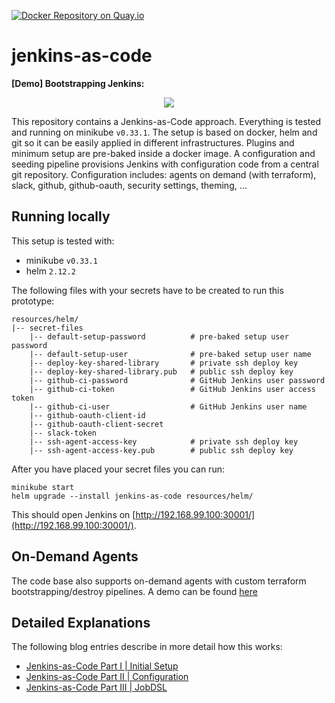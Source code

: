 [![Docker Repository on Quay.io](https://quay.io/repository/devtail/jenkins-as-code/status "Docker Repository on Quay.io")](https://quay.io/repository/devtail/jenkins-as-code)

# jenkins-as-code

**[Demo] Bootstrapping Jenkins:**
<p align="center">
  <img src="https://fishi.devtail.io/content-images/jenkins-bootstrap-700px.gif">
</p>

This repository contains a Jenkins-as-Code approach. 
Everything is tested and running on minikube `v0.33.1`. 
The setup is based on docker, helm and git so it can be easily applied in different infrastructures.
Plugins and minimum setup are pre-baked inside a docker image. 
A configuration and seeding pipeline provisions Jenkins with configuration code from a central git repository. 
Configuration includes: agents on demand (with terraform), slack, github, github-oauth, security settings, theming, ... 

## Running locally

This setup is tested with:

- minikube `v0.33.1`
- helm `2.12.2`

The following files with your secrets have to be created to run this prototype:

```
resources/helm/
|-- secret-files
    |-- default-setup-password          # pre-baked setup user password
    |-- default-setup-user              # pre-baked setup user name
    |-- deploy-key-shared-library       # private ssh deploy key
    |-- deploy-key-shared-library.pub   # public ssh deploy key
    |-- github-ci-password              # GitHub Jenkins user password
    |-- github-ci-token                 # GitHub Jenkins user access token
    |-- github-ci-user                  # GitHub Jenkins user name
    |-- github-oauth-client-id
    |-- github-oauth-client-secret
    |-- slack-token
    |-- ssh-agent-access-key            # private ssh deploy key
    |-- ssh-agent-access-key.pub        # public ssh deploy key
```

After you have placed your secret files you can run:

```
minikube start
helm upgrade --install jenkins-as-code resources/helm/
```

This should open Jenkins on [http://192.168.99.100:30001/](http://192.168.99.100:30001/).

## On-Demand Agents

The code base also supports on-demand agents with custom terraform bootstrapping/destroy pipelines. 
A demo can be found [here](resources/README.md)

## Detailed Explanations

The following blog entries describe in more detail how this works:

- [Jenkins-as-Code Part I | Initial Setup](https://fishi.devtail.io/weblog/2019/01/06/jenkins-as-code-part-1/)
- [Jenkins-as-Code Part II | Configuration](https://fishi.devtail.io/weblog/2019/01/12/jenkins-as-code-part-2/)
- [Jenkins-as-Code Part III | JobDSL](https://fishi.devtail.io/weblog/2019/02/09/jenkins-as-code-part-3/)
